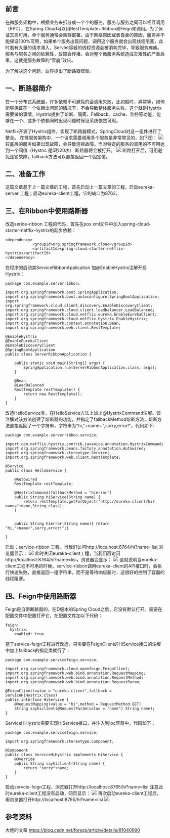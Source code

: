 ## 前言

在微服务架构中，根据业务来拆分成一个个的服务，服务与服务之间可以相互调用（RPC），在Spring Cloud可以用RestTemplate+Ribbon和Feign来调用。为了保证其高可用，单个服务通常会集群部署。由于网络原因或者自身的原因，服务并不能保证100%可用，如果单个服务出现问题，调用这个服务就会出现线程阻塞，此时若有大量的请求涌入，Servlet容器的线程资源会被消耗完毕，导致服务瘫痪。服务与服务之间的依赖性，故障会传播，会对整个微服务系统造成灾难性的严重后果，这就是服务故障的“雪崩”效应。

为了解决这个问题，业界提出了断路器模型。

## 一、断路器简介

在一个分布式系统里，许多依赖不可避免的会调用失败，比如超时、异常等，如何能够保证在一个依赖出问题的情况下，不会导致整体服务失败，这个就是Hystrix需要做的事情。Hystrix提供了熔断、隔离、Fallback、cache、监控等功能，能够在一个、或多个依赖同时出现问题时保证系统依然可用。

Netflix开源了Hystrix组件，实现了断路器模式，SpringCloud对这一组件进行了整合。 在微服务架构中，一个请求需要调用多个服务是非常常见的，如下图：
![](https://upload-images.jianshu.io/upload_images/13532499-197ed3c78f0c2618.png?imageMogr2/auto-orient/strip%7CimageView2/2/w/1240)
较底层的服务如果出现故障，会导致连锁故障。当对特定的服务的调用的不可用达到一个阀值（Hystric 是5秒20次） 断路器将会被打开。
![](https://upload-images.jianshu.io/upload_images/13532499-8fdf34889a8e6bf8.png?imageMogr2/auto-orient/strip%7CimageView2/2/w/1240)
断路打开后，可用避免连锁故障，fallback方法可以直接返回一个固定值。

## 二、准备工作

这篇文章基于上一篇文章的工程，首先启动上一篇文章的工程，启动eureka-server 工程；启动eureka-client工程，它的端口为8762。

## 三、在Ribbon中使用路断器

改造serice-ribbon 工程的代码，首先在pox.xml文件中加入spring-cloud-starter-netflix-hystrix的起步依赖：

```
<dependency>
            <groupId>org.springframework.cloud</groupId>
            <artifactId>spring-cloud-starter-netflix-hystrix</artifactId>
</dependency>
```
在程序的启动类ServiceRibbonApplication 加@EnableHystrix注解开启Hystrix：
```
package com.example.serverribbon;

import org.springframework.boot.SpringApplication;
import org.springframework.boot.autoconfigure.SpringBootApplication;
import org.springframework.cloud.client.discovery.EnableDiscoveryClient;
import org.springframework.cloud.client.loadbalancer.LoadBalanced;
import org.springframework.cloud.netflix.eureka.EnableEurekaClient;
import org.springframework.cloud.netflix.hystrix.EnableHystrix;
import org.springframework.context.annotation.Bean;
import org.springframework.web.client.RestTemplate;

@EnableHystrix
@EnableEurekaClient
@EnableDiscoveryClient
@SpringBootApplication
public class ServerRibbonApplication {

    public static void main(String[] args) {
        SpringApplication.run(ServerRibbonApplication.class, args);
    }

    @Bean
    @LoadBalanced
    RestTemplate restTemplate() {
        return new RestTemplate();
    }
}
```
改造HelloService类，在HelloService方法上加上@HystrixCommand注解。该注解对该方法创建了熔断器的功能，并指定了fallbackMethod熔断方法，熔断方法直接返回了一个字符串，字符串为"hi,"+name+",sorry,error!"，代码如下:
```
package com.example.serverribbon.service;

import com.netflix.hystrix.contrib.javanica.annotation.HystrixCommand;
import org.springframework.beans.factory.annotation.Autowired;
import org.springframework.stereotype.Service;
import org.springframework.web.client.RestTemplate;

@Service
public class HelloService {

    @Autowired
    RestTemplate restTemplate;

    @HystrixCommand(fallbackMethod = "hierror")
    public String hiService(String name) {
        return restTemplate.getForObject("http://eureka-client/hi?name="+name,String.class);
    }


    public String hierror(String name){ return "hi,"+name+",sorry,error!";}

}
```
启动：service-ribbon 工程，当我们访问http://localhost:8764/hi?name=lisi,浏览器显示：
![](https://upload-images.jianshu.io/upload_images/13532499-c160317dcff8878e.png?imageMogr2/auto-orient/strip%7CimageView2/2/w/1240)
此时关闭eureka-client工程，当我们再访问http://localhost:8764/hi?name=lisi，浏览器会显示：
![](https://upload-images.jianshu.io/upload_images/13532499-7216a4dde02a530d.png?imageMogr2/auto-orient/strip%7CimageView2/2/w/1240)
这就说明当eureka-client工程不可用的时候，service-ribbon调用eureka-client的API接口时，会执行快速失败，直接返回一组字符串，而不是等待响应超时，这很好的控制了容器的线程阻塞。

## 四、Feign中使用路断器

Feign是自带断路器的，在D版本的Spring Cloud之后，它没有默认打开。需要在配置文件中配置打开它，在配置文件加以下代码：

```
feign:
  hystrix:
    enabled: true
```
基于service-feign工程进行改造，只需要在FeignClient的HiService接口的注解中加上fallback的指定类就行了：
```
package com.example.servicefeign.service;

import org.springframework.cloud.openfeign.FeignClient;
import org.springframework.web.bind.annotation.RequestMapping;
import org.springframework.web.bind.annotation.RequestMethod;
import org.springframework.web.bind.annotation.RequestParam;

@FeignClient(value = "eureka-client",fallback = ServiceHiHystrix.class)
public interface HiService {
    @RequestMapping(value = "hi",method = RequestMethod.GET)
    String sayhiclient(@RequestParam(value = "name") String name);
}
```
ServiceHiHystric需要实现HiService接口，并注入到Ioc容器中，代码如下：
```
package com.example.servicefeign.service;

import org.springframework.stereotype.Component;

@Component
public class ServiceHiHystrix implements HiService {
    @Override
    public String sayhiclient(String name) {
        return "sorry"+name;
    }
}
```
启动servcie-feign工程，浏览器打开http://localhost:8765/hi?name=lisi,注意此时eureka-client工程没有启动，网页显示：
![](https://upload-images.jianshu.io/upload_images/13532499-5a22d80791e09c48.png?imageMogr2/auto-orient/strip%7CimageView2/2/w/1240)
再次启动eureka-client工程后，用浏览器打开http://localhost:8765/hi?name=lisi
![](https://upload-images.jianshu.io/upload_images/13532499-8d4a629617ab07de.png?imageMogr2/auto-orient/strip%7CimageView2/2/w/1240)

## 参考资料

大佬的文章  https://blog.csdn.net/forezp/article/details/81040990